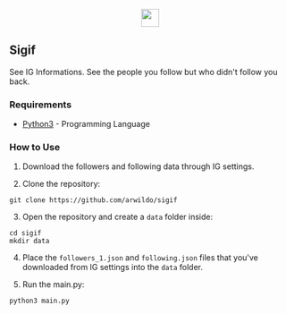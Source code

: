 <p align=center><a href="https://arwildo.com/"><img src="https://arwildo.com/logo.png" width="32"></img></a></p> 

## Sigif
See IG Informations. See the people you follow but who didn't follow you back.

### Requirements
* [Python3](https://www.python.org/) - Programming Language

### How to Use
1. Download the followers and following data through IG settings.

2. Clone the repository:
```
git clone https://github.com/arwildo/sigif
```

3. Open the repository and create a `data` folder inside:
```
cd sigif
mkdir data
```

4. Place the `followers_1.json` and `following.json` files that you've downloaded from IG settings into the `data` folder.

5. Run the main.py:
```
python3 main.py
```
